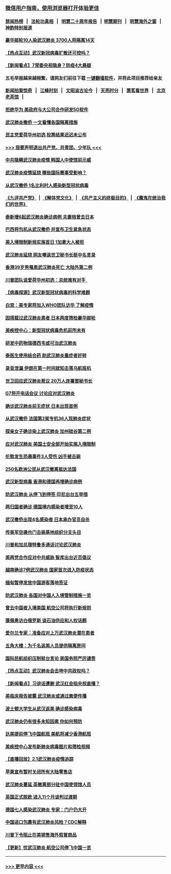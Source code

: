### [微信用户指南，使用浏览器打开体验更佳](https://github.com/gfw-breaker/banned-news1/blob/master/indexes/wechat-guide.md?t=0)
#### [禁闻热榜](热点新闻.md?t=0)  &nbsp;&nbsp;|&nbsp;&nbsp; [法轮功真相](https://github.com/gfw-breaker/truth/blob/master/README.md?t=0) &nbsp;&nbsp;|&nbsp;&nbsp; [明慧二十周年报告](https://github.com/gfw-breaker/mh-reports/blob/master/README.md?t=0) &nbsp;&nbsp;|&nbsp;&nbsp;[明慧期刊](https://github.com/gfw-breaker/mh-qikan) &nbsp;&nbsp;|&nbsp;&nbsp; [明慧海外之窗](https://github.com/gfw-breaker/mh-news/blob/master/README.md?t=0) &nbsp;&nbsp;|&nbsp;&nbsp; [神韵特别报道](https://github.com/gfw-breaker/mh-news/blob/master/shenyun.md?t=0)
#### [豪华邮轮10人染武汉肺炎 3700人将隔离14天](../pages/nsc418/n11845543.md?t=02051555) 
#### [【热点互动】武汉新冠病毒扩散还可控吗？](../pages/nsc418/n11844750.md?t=02051555) 
#### [【新闻看点】7常委央视隐身？防疫4大悬疑](../pages/nsc418/n11844611.md?t=02051555) 
#### 五毛举报越来越频繁，请网友们前往下载 [一键翻墙软件](https://github.com/gfw-breaker/ssr-accounts)，并将此项目推荐给亲友
#### [新闻拍案惊奇](https://github.com/gfw-breaker/banned-news1/blob/master/pages/link4.md) &nbsp;&nbsp;|&nbsp;&nbsp; [江峰时刻](https://github.com/gfw-breaker/banned-news1/blob/master/pages/link4.md) &nbsp;&nbsp;|&nbsp;&nbsp; [文昭谈古论今](https://github.com/gfw-breaker/banned-news1/blob/master/pages/link4.md) &nbsp;&nbsp;|&nbsp;&nbsp; [天亮时分](https://github.com/gfw-breaker/banned-news1/blob/master/pages/link4.md) &nbsp;&nbsp;|&nbsp;&nbsp; [萧茗看世界](https://github.com/gfw-breaker/banned-news1/blob/master/pages/link4.md) &nbsp;&nbsp;|&nbsp;&nbsp; [北京老茶馆](https://github.com/gfw-breaker/banned-news1/blob/master/pages/link4.md) &nbsp;&nbsp;|&nbsp;&nbsp; 
#### [拒绝华为 美政府与大公司合作研发5G软件](../pages/nsc418/n11844625.md?t=02051555) 
#### [武汉肺炎撤侨 一文看懂各国隔离措施](../pages/nsc418/n11844216.md?t=02051555) 
#### [民主党爱荷华州初选 投票结果迟迟未公布](../pages/nsc418/n11844207.md?t=02051555) 
#### [>>> 我要声明退出共产党、共青团、少年队 <<<](https://github.com/begood0513/goodnews/blob/master/quit/letter.md) 
#### [中共隐瞒武汉肺炎疫情 韩国人中使馆前示威](../pages/nsc418/n11844084.md?t=02051555) 
#### [武汉肺炎疫情延烧 哪些国际赛事受影响？](../pages/nsc418/n11843958.md?t=02051555) 
#### [从武汉撤侨 1名比利时人感染新型冠状病毒](../pages/nsc418/n11843977.md?t=02051555) 
#### [《九评共产党》](https://github.com/begood0513/9ping.md/blob/master/README.md) &nbsp;|&nbsp; [《解体党文化》](../../../../jtdwh.md/blob/master/README.md)  &nbsp;|&nbsp; [《共产主义的终极目的》](../../../../gczydzjmd.md/blob/master/README.md) &nbsp;|&nbsp; [《魔鬼在统治我们的世界》](../../../../mgztzwmdsj.md/blob/master/README.md) 
#### [泰新增6起武汉肺炎确诊病例 夫妻档曾去日本](../pages/nsc418/n11843900.md?t=02051555) 
#### [巴西将包机从武汉撤侨 并宣布卫生紧急状态](../pages/nsc418/n11843418.md?t=02051555) 
#### [美入境限制新规实施首日 1加拿大人被拒](../pages/nsc418/n11843058.md?t=02051555) 
#### [武汉肺炎延烧 网友嘲讽世卫秘书长挺中名言录](../pages/nsc418/n11843056.md?t=02051555) 
#### [香港39岁男罹患武汉肺炎死亡 大陆外第二例](../pages/nsc418/n11843026.md?t=02051555) 
#### [川普团队谈爱荷华州初选：总统难有对手  ](../pages/nsc418/n11842867.md?t=02051555) 
#### [【病毒探源】武汉新型冠状病毒的科学难题](../pages/nsc418/n11842176.md?t=02051555) 
#### [白宫：美专家将加入WHO团队访华 了解疫情](../pages/nsc418/n11842198.md?t=02051555) 
#### [因搭载过武汉肺炎患者 日本两度筛检豪华邮轮](../pages/nsc418/n11842447.md?t=02051555) 
#### [美疾控中心：新型冠状病毒危机前所未有](../pages/nsc418/n11842406.md?t=02051555) 
#### [研发中药物瑞德西韦或可治武汉肺炎](../pages/nsc418/n11842100.md?t=02051555) 
#### [泰医生使用结合药 助武汉肺炎重症者好转](../pages/nsc418/n11842096.md?t=02051555) 
#### [录音泄漏 伊朗在第一时间就知击落乌航班机](../pages/nsc418/n11842002.md?t=02051555) 
#### [世卫回应武汉肺炎惹议 20万人连署罢秘书长](../pages/nsc418/n11841664.md?t=02051555) 
#### [G7将开电话会议 讨论应对武汉肺炎](../pages/nsc418/n11841658.md?t=02051555) 
#### [确诊武汉肺炎前无症状 日本出现首例](../pages/nsc418/n11841567.md?t=02051555) 
#### [从武汉撤侨 法国第2架专机36人现肺炎症状](../pages/nsc418/n11841382.md?t=02051555) 
#### [探亲女子确诊染上武汉肺炎 加州硅谷第二例](../pages/nsc418/n11839784.md?t=02051555) 
#### [应对武汉肺炎 美国土安全部开始实施入境限制](../pages/nsc418/n11839729.md?t=02051555) 
#### [伦敦发生恐袭事件3人受伤 凶手被击毙](../pages/nsc418/n11839442.md?t=02051555) 
#### [250名欧洲公民从武汉撤离抵达法国](../pages/nsc418/n11839438.md?t=02051555) 
#### [武汉新型病毒 香港和德国再增确诊病例](../pages/nsc418/n11839381.md?t=02051555) 
#### [防武汉肺炎 从停飞到停签 印尼出台五举措](../pages/nsc418/n11839282.md?t=02051555) 
#### [两归国者确诊 德国境内感染者增至10人](../pages/nsc418/n11839164.md?t=02051555) 
#### [武汉撤侨出现4名感染者 日本承办官员自杀](../pages/nsc418/n11839044.md?t=02051555) 
#### [传美军空袭也门击毙基地组织分支头目](../pages/nsc418/n11839210.md?t=02051555) 
#### [川普和加总理特鲁多通话讨论武汉肺炎](../pages/nsc418/n11839128.md?t=02051555) 
#### [美两党合作应对中共威胁 智库出台近百倡议](../pages/nsc418/n11838437.md?t=02051555) 
#### [越南确诊7例武汉肺炎 国家首次进入防疫状态](../pages/nsc418/n11838860.md?t=02051555) 
#### [缅甸暂停发放中国游客落地签证](../pages/nsc418/n11838730.md?t=02051555) 
#### [防武汉肺炎 各国对中国人入境管制措施一览](../pages/nsc418/n11838726.md?t=02051555) 
#### [曾去中国者入境美国 航空公司将执行新规则](../pages/nsc418/n11838375.md?t=02051555) 
#### [蓬佩奥访白俄罗斯 谈石油供应和人权话题](../pages/nsc418/n11838242.md?t=02051555) 
#### [爱尔兰专家：准备应对上万武汉肺炎潜在患者](../pages/nsc418/n11837978.md?t=02051555) 
#### [五角大楼：为千名返美人员提供隔离房间](../pages/nsc418/n11837831.md?t=02051555) 
#### [国际民航组织压制挺台言论 美国务院严厉谴责](../pages/nsc418/n11837791.md?t=02051555) 
#### [【热点互动】武汉肺炎会击垮中共政权吗？](../pages/nsc418/n11837779.md?t=02051555) 
#### [【新闻看点】习讲话遭删 武汉红会掐央视直播？](../pages/nsc418/n11837573.md?t=02051555) 
#### [美临床报告披露 武汉肺炎或通过粪便传播](../pages/nsc418/n11837626.md?t=02051555) 
#### [波士顿大学生从武汉返美 确诊感染病毒](../pages/nsc418/n11837580.md?t=02051555) 
#### [武汉肺炎仍有很多未知因素 你如何预防](../pages/nsc418/n11837666.md?t=02051555) 
#### [达美提前停飞中国航班 美航将减少香港航班](../pages/nsc418/n11837649.md?t=02051555) 
#### [美疾控中心发布新肺炎病毒图片和筛检视频](../pages/nsc418/n11837491.md?t=02051555) 
#### [【直播回放】2.1武汉肺炎疫情追踪](../pages/nsc418/n11837232.md?t=02051555) 
#### [苹果宣布暂时关闭所有大陆零售店](../pages/nsc418/n11837097.md?t=02051555) 
#### [武汉肺炎蔓延 英撤离部分驻中国使领馆人员](../pages/nsc418/n11837061.md?t=02051555) 
#### [英国正式脱欧 进入11个月谈判过渡期](../pages/nsc418/n11836911.md?t=02051555) 
#### [德国七人感染武汉肺炎 专家：门户仍大开](../pages/nsc418/n11836344.md?t=02051555) 
#### [中国进口包裹有武汉肺炎风险？CDC解释](../pages/nsc418/n11836321.md?t=02051555) 
#### [川普下令阻止在美销售海外假冒商品](../pages/nsc418/n11836261.md?t=02051555) 
#### [【更新】忧武汉肺炎 航空公司停飞中国一览](../pages/nsc418/n11835931.md?t=02051555) 

----
#### [ >>> 更早内容 <<< ](../indexes/nsc418-earlier.md)
